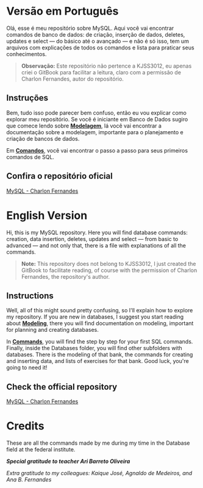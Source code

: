 # Versão em Português

Olá, esse é meu repositório sobre MySQL. Aqui você vai encontrar comandos de banco de dados: de criação, inserção de dados, deletes, updates e select — do básico até o avançado — e não é só isso, tem um arquivos com explicações de todos os comandos e lista para praticar seus conhecimentos.

> **Observação:** Este repositório não pertence a KJSS3012, eu apenas criei o GitBook para facilitar a leitura, claro com a permissão de Charlon Fernandes, autor do repositório.

## Instruções

Bem, tudo isso pode parecer bem confuso, então eu vou explicar como explorar meu repositório. Se você é iniciante em Banco de Dados sugiro que comece lendo sobre <a href='https://kjss3012.gitbook.io/mysql-guide/modeling'>**Modelagem**</a>, lá você vai encontrar a documentação sobre a modelagem, importante para o planejamento e criação de bancos de dados. 

Em <a href='https://kjss3012.gitbook.io/mysql-guide/commands'>**Comandos**</a>, você vai encontrar o passo a passo para seus primeiros comandos de SQL.

## Confira o repositório oficial

[MySQL - Charlon Fernandes](https://github.com/charlon-156/MySQL)


# English Version

Hi, this is my MySQL repository. Here you will find database commands: creation, data insertion, deletes, updates and select — from basic to advanced — and not only that, there is a file with explanations of all the commands.

> **Note:** This repository does not belong to KJSS3012, I just created the GitBook to facilitate reading, of course with the permission of Charlon Fernandes, the repository's author.

## Instructions

Well, all of this might sound pretty confusing, so I'll explain how to explore my repository. If you are new in databases, I suggest you start reading about <a href='https://kjss3012.gitbook.io/mysql-guide/modeling'>**Modeling**</a>, there you will find documentation on modeling, important for planning and creating databases.

In <a href='https://kjss3012.gitbook.io/mysql-guide/commands'>**Commands**</a>, you will find the step by step for your first SQL commands. Finally, inside the Databases folder, you will find other subfolders with databases. There is the modeling of that bank, the commands for creating and inserting data, and lists of exercises for that bank. Good luck, you're going to need it!

## Check the official repository

[MySQL - Charlon Fernandes](https://github.com/charlon-156/MySQL)

# Credits 

These are all the commands made by me during my time in the Database field at the federal institute.

***Special gratitude to teacher Ari Barreto Oliveira***

*Extra gratitude to my colleagues: Kaique José, Agnaldo de Medeiros, and Ana B. Fernandes*
